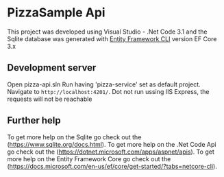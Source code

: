 # PizzaSample Api

This project was developed using Visual Studio - .Net Code 3.1 and the Sqlite database was generated with [Entity Framework CLI](https://docs.microsoft.com/en-us/ef/core/miscellaneous/cli/dotnet) version EF Core 3.x

## Development server

Open pizza-api.sln
Run having 'pizza-service' set as default project. Navigate to `http://localhost:4201/`.
Dot not run ussing IIS Express, the requests will not be reachable

## Further help

To get more help on the Sqlite go check out the (https://www.sqlite.org/docs.html).
To get more help on the .Net Code Api go check out the (https://dotnet.microsoft.com/apps/aspnet/apis).
To get more help on the Entity Framework Core go check out the (https://docs.microsoft.com/en-us/ef/core/get-started/?tabs=netcore-cli).
